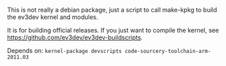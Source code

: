 This is not really a debian package, just a script to call make-kpkg to build
the ev3dev kernel and modules.

It is for building official releases. If you just want to compile the kernel,
see <https://github.com/ev3dev/ev3dev-buildscripts>.

Depends on: `kernel-package devscripts code-sourcery-toolchain-arm-2011.03`
